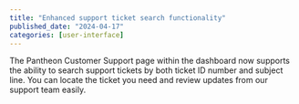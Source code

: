 ```yaml
---
title: "Enhanced support ticket search functionality"
published_date: "2024-04-17"
categories: [user-interface]
---
```


The Pantheon Customer Support page within the dashboard now supports the ability to search support tickets by both ticket ID number and subject line. You can locate the ticket you need and review updates from our support team easily.

